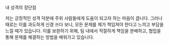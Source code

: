 내 성격의 장단점

저는 긍정적인 성격 덕분에 주위 사람들에게 도움이 되고자 하는 마음이 큽니다. 그러나 때로는 이를 과도하게 신경 쓰다 보니, 모든 문제를 제가 책임져야 한다고 느끼고 부담을 느낄 때가 있습니다. 이를 보완하기 위해, 팀 내에서 적절하게 책임을 분배하고, 협업을 통해 문제를 해결하는 방법을 배워가고 있습니다.
